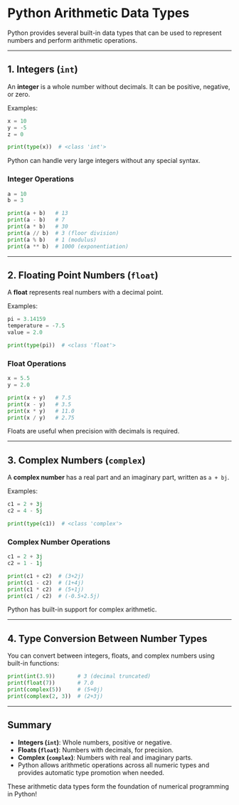 # **Python Arithmetic Data Types**

Python provides several built-in data types that can be used to
represent numbers and perform arithmetic operations.

------------------------------------------------------------------------

## **1. Integers (`int`)**

An **integer** is a whole number without decimals. It can be positive,
negative, or zero.

Examples:

``` python
x = 10
y = -5
z = 0

print(type(x))  # <class 'int'>
```

Python can handle very large integers without any special syntax.

### **Integer Operations**

``` python
a = 10
b = 3

print(a + b)   # 13
print(a - b)   # 7
print(a * b)   # 30
print(a // b)  # 3 (floor division)
print(a % b)   # 1 (modulus)
print(a ** b)  # 1000 (exponentiation)
```

------------------------------------------------------------------------

## **2. Floating Point Numbers (`float`)**

A **float** represents real numbers with a decimal point.

Examples:

``` python
pi = 3.14159
temperature = -7.5
value = 2.0

print(type(pi))  # <class 'float'>
```

### **Float Operations**

``` python
x = 5.5
y = 2.0

print(x + y)   # 7.5
print(x - y)   # 3.5
print(x * y)   # 11.0
print(x / y)   # 2.75
```

Floats are useful when precision with decimals is required.

------------------------------------------------------------------------

## **3. Complex Numbers (`complex`)**

A **complex number** has a real part and an imaginary part, written as
`a + bj`.

Examples:

``` python
c1 = 2 + 3j
c2 = 4 - 5j

print(type(c1))  # <class 'complex'>
```

### **Complex Number Operations**

``` python
c1 = 2 + 3j
c2 = 1 - 1j

print(c1 + c2)  # (3+2j)
print(c1 - c2)  # (1+4j)
print(c1 * c2)  # (5+1j)
print(c1 / c2)  # (-0.5+2.5j)
```

Python has built-in support for complex arithmetic.

------------------------------------------------------------------------

## **4. Type Conversion Between Number Types**

You can convert between integers, floats, and complex numbers using
built-in functions:

``` python
print(int(3.9))       # 3 (decimal truncated)
print(float(7))       # 7.0
print(complex(5))     # (5+0j)
print(complex(2, 3))  # (2+3j)
```

------------------------------------------------------------------------

## **Summary**

-   **Integers (`int`)**: Whole numbers, positive or negative.
-   **Floats (`float`)**: Numbers with decimals, for precision.
-   **Complex (`complex`)**: Numbers with real and imaginary parts.
-   Python allows arithmetic operations across all numeric types and
    provides automatic type promotion when needed.

These arithmetic data types form the foundation of numerical programming
in Python!
